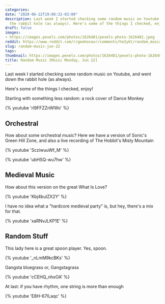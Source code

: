 ```yaml
---
categories:
date: "2020-06-22T19:08:32-03:00"
description: Last week I started checking some random music on Youtube, and went down
  the rabbit hole (as always). Here's some of the things I checked, enjoy!
draft: false
images:
- https://images.pexels.com/photos/1626481/pexels-photo-1626481.jpeg
reddit: https://www.reddit.com/r/geekosaur/comments/he2ykt/random_music_music_monday_jun_22/
slug: random-music-jun-22
tags:
thumbnail: https://images.pexels.com/photos/1626481/pexels-photo-1626481.jpeg
title: Random Music [Music Monday, Jun 22]
---
```


Last week I started checking some random music on Youtube, and went down the rabbit hole (as always).

Here's some of the things I checked, enjoy!

Starting with something less random: a rock cover of Dance Monkey

{% youtube 'rl9FFZZnWWo' %}  

<!--more-->

## Orchestral

How about some orchestral music? Here we have a version of Sonic's Green Hill Zone, and also a live recording of The Hobbit's Misty Mountain

{% youtube 'ScziwuuWf_M' %}

{% youtube 'ubHSQ-wu7hw' %}

## Medieval Music

How about this version on the great What Is Love?

{% youtube 'Kbj4bulZX2Y' %}

I have no idea what a "hardcore medieval party" is, but hey, there's a mix for that.

{% youtube 'xaRNvJLKP1E' %}

## Random Stuff

This lady here is a great spoon player. Yes, spoon.

{% youtube '_nLmM9kcBKs' %}

Gangsta bluegrass or, Gangstagrass

{% youtube 'cCEHQ_nhxOA' %}

At last: if you have rhythm, one string is more than enough

{% youtube 'E8H-67ILaqc' %}  
